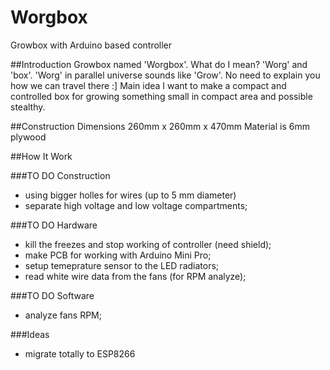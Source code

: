 # Worgbox
Growbox with Arduino based controller

##Introduction
Growbox named 'Worgbox'. What do I mean? 'Worg' and 'box'. 'Worg' in parallel universe sounds like 'Grow'. 
No need to explain you how we can travel there :]
Main idea I want to make a compact and controlled box for growing something small in compact area and possible stealthy.

##Construction
Dimensions 260mm x 260mm x 470mm
Material is 6mm plywood


##How It Work

###TO DO Construction
- using bigger holles for wires (up to 5 mm diameter)
- separate high voltage and low voltage compartments;


###TO DO Hardware
- kill the freezes and stop working of controller (need shield);
- make PCB for working with Arduino Mini Pro;
- setup temeprature sensor to the LED radiators;
- read white wire data from the fans (for RPM analyze);

###TO DO Software
- analyze fans RPM;

###Ideas
- migrate totally to ESP8266
